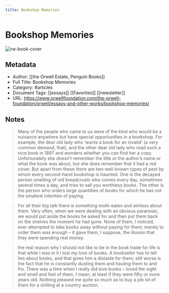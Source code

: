 ```yaml
---
title: Bookshop Memories
---
```

# Bookshop Memories

![rw-book-cover](https://readwise-assets.s3.amazonaws.com/static/images/article2.74d541386bbf.png)

## Metadata
- Author: [[the Orwell Estate, Penguin Books]]
- Full Title: Bookshop Memories
- Category: #articles
- Document Tags: [[essays]] [[Favorites]] [[newsletter]] 
- URL: https://www.orwellfoundation.com/the-orwell-foundation/orwell/essays-and-other-works/bookshop-memories/

## Notes
> Many of the people who came to us were of the kind who would be a nuisance anywhere but have special opportunities in a bookshop. For example, the dear old lady who ‘wants a book for an invalid’ (a very common demand, that), and the other dear old lady who read such a nice book in 1897 and wonders whether you can find her a copy. Unfortunately she doesn’t remember the title or the author’s name or what the book was about, but she does remember that it had a red cover. But apart from these there are two well-known types of pest by whom every second-hand bookshop is haunted. One is the decayed person smelling of old breadcrusts who comes every day, sometimes several times a day, and tries to sell you worthless books. The other is the person who orders large quantities of books for which he has not the smallest intention of paying.

> For all their big talk there is something moth-eaten and aimless about them. Very often, when we were dealing with an obvious paranoiac, we would put aside the books he asked for and then put them back on the shelves the moment he had gone. None of them, I noticed, ever attempted to take books away without paying for them; merely to order them was enough – it gave them, I suppose, the illusion that they were spending real money.

> the real reason why I should not like to be in the book trade for life is that while I was in it I lost my love of books. A bookseller has to tell lies about books, and that gives him a distaste for them; still worse is the fact that he is constantly dusting them and hauling them to and fro. There was a time when I really did love books – loved the sight and smell and feel of them, I mean, at least if they were fifty or more years old. Nothing pleased me quite so much as to buy a job lot of them for a shilling at a country auction.

